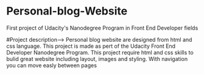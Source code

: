 # Personal-blog-Website
First project of Udacity's Nanodegree Program in Front End Developer fields

#Project description--> 
 Personal blog website are designed from html and css language. This project is made as pert of the Udacity Front End Developer Nanodegree Program. 
This project require html and css skills to bulid great website including layout, images and styling. With navigation you can move easly between pages

